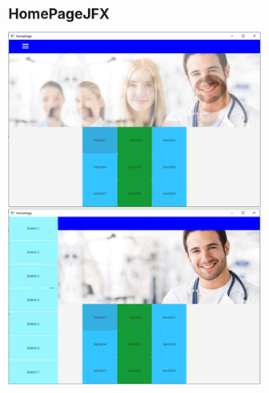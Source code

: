 # HomePageJFX
![](https://github.com/CarPSJavaUem19DaM/HomePageJFX/blob/master/HomePage.PNG)
![](https://github.com/CarPSJavaUem19DaM/HomePageJFX/blob/master/HomePage1.PNG)
